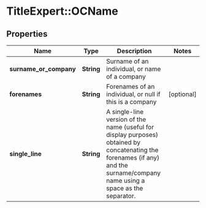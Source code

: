 # TitleExpert::OCName

## Properties
Name | Type | Description | Notes
------------ | ------------- | ------------- | -------------
**surname_or_company** | **String** | Surname of an individual, or name of a company | 
**forenames** | **String** | Forenames of an individual, or null if this is a company | [optional] 
**single_line** | **String** | A single-line version of the name (useful for display purposes) obtained by concatenating the forenames (if any) and the surname/company name using a space as the separator. | 


